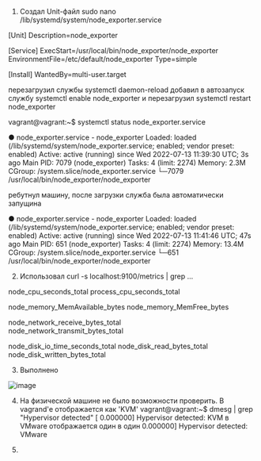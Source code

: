 1. Создал Unit-файл 
sudo nano /lib/systemd/system/node_exporter.service

[Unit]
Description=node_exporter

[Service]
ExecStart=/usr/local/bin/node_exporter/node_exporter
EnvironmentFile=/etc/default/node_exporter
Type=simple

[Install]
WantedBy=multi-user.target

перезагрузил службы systemctl daemon-reload
добавил в автозапуск службу systemctl enable node_exporter
и перезагрузил systemctl restart node_exporter

vagrant@vagrant:~$ systemctl status node_exporter.service

● node_exporter.service - node_exporter
     Loaded: loaded (/lib/systemd/system/node_exporter.service; enabled; vendor preset: enabled)
     Active: active (running) since Wed 2022-07-13 11:39:30 UTC; 3s ago
   Main PID: 7079 (node_exporter)
      Tasks: 4 (limit: 2274)
     Memory: 2.3M
     CGroup: /system.slice/node_exporter.service
             └─7079 /usr/local/bin/node_exporter/node_exporter

ребутнул машину, после загрузки служба была автоматически запущина
			 
● node_exporter.service - node_exporter
     Loaded: loaded (/lib/systemd/system/node_exporter.service; enabled; vendor preset: enabled)
     Active: active (running) since Wed 2022-07-13 11:41:46 UTC; 47s ago
   Main PID: 651 (node_exporter)
      Tasks: 4 (limit: 2274)
     Memory: 13.4M
     CGroup: /system.slice/node_exporter.service
             └─651 /usr/local/bin/node_exporter/node_exporter

2. Использовал curl -s localhost:9100/metrics | grep ...

node_cpu_seconds_total
process_cpu_seconds_total

node_memory_MemAvailable_bytes
node_memory_MemFree_bytes

node_network_receive_bytes_total   
node_network_transmit_bytes_total

node_disk_io_time_seconds_total
node_disk_read_bytes_total
node_disk_written_bytes_total

3. Выполнено

![image](https://user-images.githubusercontent.com/106968319/178814506-e571a77f-ad1f-47fd-b948-c4837fada9b2.png)

4. На физической машине не было возможности проверить.
В vagrand'е отображается как 'KVM'
vagrant@vagrant:~$  dmesg | grep "Hypervisor detected"
[    0.000000] Hypervisor detected: KVM
в VMware отображается один в один 
0.000000] Hypervisor detected: VMware

5. 













